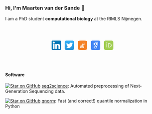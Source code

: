 ### Hi, I'm Maarten van der Sande 👋

I am a PhD student **computational biology** at the RIMLS Nijmegen.  

<br/><br/>

<p align='center'>
<a href="https://www.linkedin.com/in/maarten-van-der-sande-893743150/"><img height="30" src="https://raw.githubusercontent.com/Maarten-vd-Sande/Maarten-vd-Sande/master/imgs/linkedin.png?raw=true"></a>&nbsp;&nbsp;
<a href="https://twitter.com/MaartenvdSande"><img height="30" src="https://raw.githubusercontent.com/Maarten-vd-Sande/Maarten-vd-Sande/master/imgs/twitter.png"></a>&nbsp;&nbsp;
<a href="https://stackoverflow.com/users/9544516/maarten-vd-sande"><img height="30" src="https://raw.githubusercontent.com/Maarten-vd-Sande/Maarten-vd-Sande/master/imgs/stackoverflow.png"></a>&nbsp;&nbsp;
<a href="https://scholar.google.com/citations?user=6vz7DLsAAAAJ&hl=en"><img height="30" src="https://raw.githubusercontent.com/Maarten-vd-Sande/Maarten-vd-Sande/master/imgs/scholar.png"></a>&nbsp;&nbsp;
<a href="https://orcid.org/0000-0001-7803-1526"><img height="30" src="https://raw.githubusercontent.com/Maarten-vd-Sande/Maarten-vd-Sande/master/imgs/orcid.png"></a>&nbsp;&nbsp;
</p>

<br/><br/>

#### Software
[![Star on GitHub](https://img.shields.io/github/stars/vanheeringen-lab/seq2science.svg?style=social)](https://github.com/vanheeringen-lab/seq2science/stargazers) [seq2science](https://github.com/vanheeringen-lab/seq2science): Automated preprocessing of Next-Generation Sequencing data.

[![Star on GitHub](https://img.shields.io/github/stars/Maarten-vd-Sande/qnorm.svg?style=social)](https://github.com/Maarten-vd-Sande/qnorm/stargazers) [qnorm](https://github.com/Maarten-vd-Sande/qnorm): Fast (and correct!) quantile normalization in Python
